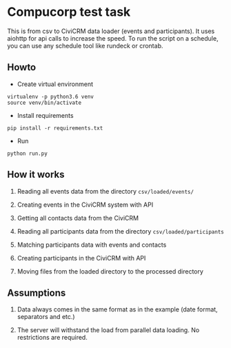# Compucorp test task

This is from csv to CiviCRM data loader (events and participants). It uses aiohttp for api calls to increase the speed. To run the script on a schedule, you can use any schedule tool like rundeck or crontab.

## Howto

- Create virtual environment 

```
virtualenv -p python3.6 venv
source venv/bin/activate
```
- Install requirements

```
pip install -r requirements.txt
```
- Run

```
python run.py
```

## How it works

1.  Reading all events data from the directory `csv/loaded/events/`
    
2.  Creating events in the CiviCRM system with API
    
3.  Getting all contacts data from the CiviCRM
    
4.  Reading all participants data from the directory `csv/loaded/participants`
    
5.  Matching participants data with events and contacts
    
6.  Creating participants in the CiviCRM with API
    
7.  Moving files from the loaded directory to the processed directory
    

## Assumptions

1.  Data always comes in the same format as in the example (date format, separators and etc.)
    
2.  The server will withstand the load from parallel data loading. No restrictions are required.




